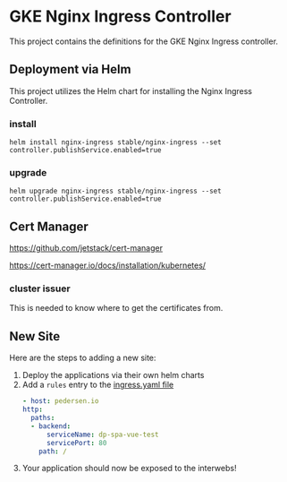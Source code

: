 # GKE Nginx Ingress Controller #

This project contains the definitions for the GKE Nginx Ingress controller.

## Deployment via Helm ##

This project utilizes the Helm chart for installing the Nginx Ingress Controller.

### install ###

`helm install nginx-ingress stable/nginx-ingress --set controller.publishService.enabled=true`

### upgrade ###

`helm upgrade nginx-ingress stable/nginx-ingress --set controller.publishService.enabled=true`

## Cert Manager ##

https://github.com/jetstack/cert-manager

https://cert-manager.io/docs/installation/kubernetes/

### cluster issuer ###

This is needed to know where to get the certificates from.

## New Site ##

Here are the steps to adding a new site:

1. Deploy the applications via their own helm charts
2. Add a `rules` entry to the [ingress.yaml file](ingress.yaml)
    ```yaml
    - host: pedersen.io
    http:
      paths:
      - backend:
          serviceName: dp-spa-vue-test
          servicePort: 80
        path: /
    ```
3. Your application should now be exposed to the interwebs!    

